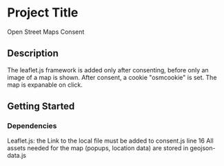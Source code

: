 # Project Title

Open Street Maps Consent

## Description

The leaflet.js framework is added only after consenting, before only an image of a map is shown.
After consent, a cookie "osmcookie" is set.
The map is expanable on click.

## Getting Started

### Dependencies

Leaflet.js: the Link to the local file must be added to consent.js line 16
All assets needed for the map (popups, location data) are stored in geojson-data.js
